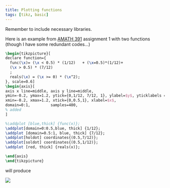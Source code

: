 ```yaml
---
title: Plotting functions
tags: [tikz, basic]
---
```


Remember to include necessary libraries.

Here is an example from [AMATH 391](https://notes.sibeliusp.com/amath/391) assignment 1 with two functions (though I have some redundant codes...)


```latex
\begin{tikzpicture}[
declare function={
  func(\x)= (\x < 0.5) * (1/12)   + (\x=0.5)*(1/12)+
  (\x > 0.5) * (7/12)
  ;
  reals(\x) = (\x >= 0) * (\x^2);
}, scale=0.6]
\begin{axis}[
axis x line=middle, axis y line=middle,
ymin=-0.2, ymax=1.2, ytick={0,1/12, 7/12, 1}, ylabel=$y$, yticklabels = {$0$, ${1\over 12}$, ${7\over 12}$, 1},
xmin=-0.2, xmax=1.2, xtick={0,0.5,1}, xlabel=$x$,
domain=0:1,         samples=400,
% added
]

%\addplot [blue,thick] {func(x)};
\addplot[domain=0:0.5,blue, thick] {1/12};
\addplot [domain=0.5:1, blue, thick] {7/12};
\addplot[holdot] coordinates{(0.5,7/12)};
\addplot[soldot] coordinates{(0.5,1/12)};
\addplot [red, thick] {reals(x)};

\end{axis}
\end{tikzpicture}
```

will produce

![](https://www.sibeliusp.com/old/other/latex-examples/amath391.png)
